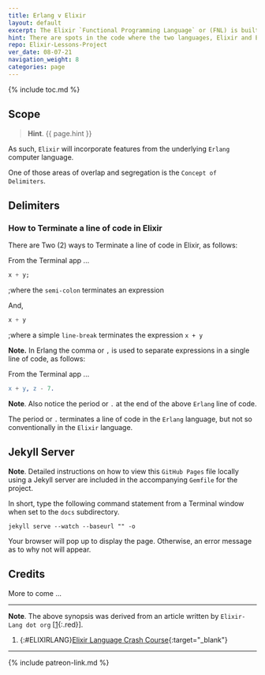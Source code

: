 ```yaml
---
title: Erlang v Elixir
layout: default
excerpt: The Elixir `Functional Programming Language` or (FNL) is built on top of the Erlang virtual machine ...
hint: There are spots in the code where the two languages, Elixir and Erlang ... differ.
repo: Elixir-Lessons-Project
ver_date: 08-07-21
navigation_weight: 8
categories: page
---
```

{% include toc.md %}

## Scope

> **Hint**. {{ page.hint }}

As such, `Elixir` will incorporate features from the underlying `Erlang` computer language.

One of those areas of overlap and segregation is the `Concept of Delimiters`.

## Delimiters

### How to Terminate a line of code in Elixir

There are Two (2) ways to Terminate a line of code in Elixir, as follows:

From the Terminal app ...

```elixir
x + y;
```

;where the `semi-colon` terminates an expression

And,

```elixir
x + y
```

;where a simple `line-break` terminates the expression `x + y`

**Note.** In Erlang the comma or `,` is used to separate expressions in a single line of code, as follows:

From the Terminal app ...

```erlang
x + y, z - 7.
```

**Note**. Also notice the period or `.` at the end of the above `Erlang` line of code.

The period or `.` terminates a line of code in the `Erlang` language, but not so conventionally in the `Elixir` language.

## Jekyll Server

**Note**. Detailed instructions on how to view this `GitHub Pages` file locally using a Jekyll server are included in the accompanying `Gemfile` for the project.

In short, type the following command statement from a Terminal window when set to the `docs` subdirectory.

```jekyll
jekyll serve --watch --baseurl "" -o
```

Your browser will pop up to display the page. Otherwise, an error message as to why not will appear.

## Credits

More to come ...

***

**Note**. The above synopsis was derived from an article written by `Elixir-Lang dot org` [[1](#ELIXIRLANG){:.red}].

1. {:#ELIXIRLANG}[Elixir Language Crash Course](https://elixir-lang.org/crash-course.html){:target="_blank"}

***

{% include patreon-link.md %}
